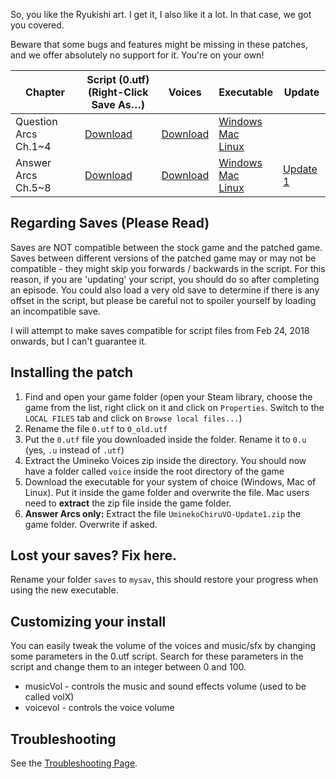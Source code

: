 So, you like the Ryukishi art. I get it, I also like it a lot. In that case, we got you covered.

Beware that some bugs and features might be missing in these patches, and we offer absolutely no support for it. You're on your own!

<table>
<thead>
<tr class="header">
<th>Chapter</th>
<th>Script (0.utf)<br>(Right-Click Save As…)</th>
<th>Voices</th>
<th>Executable</th>
<th>Update</th>
</tr>
</thead>
<tbody>
<tr class="odd">
<td>Question Arcs Ch.1~4</td>
<td><a href="https://github.com/07th-mod/umineko-question/raw/voice_only/InDevelopment/ManualUpdates/0.utf">Download</a></td>
<td><a href="https://07th-mod.com/Beato/Umineko-Voices.7z">Download</a></td>
<td><a href="https://07th-mod.com/Beato-voice/Umineko1to4.exe">Windows</a> <br> <a href="https://07th-mod.com/Beato-voice/Umineko1to4.app.zip">Mac</a> <br> <a href="https://07th-mod.com/Beato-voice/Umineko1to4">Linux</a></td>
<td></td>
</tr>
<tr class="even">
<td>Answer Arcs Ch.5~8</td>
<td><a href="https://github.com/07th-mod/umineko-answer/raw/master/voices-only/0.utf">Download</a></td>
<td><a href="https://07th-mod.com/Bern/UminekoChiru-Voices.7z">Download</a></td>
<td><a href="https://07th-mod.com/Bern-voice/Umineko5to8.exe">Windows</a> <br> <a href="https://07th-mod.com/Bern-voice/Umineko5to8.app.zip">Mac</a> <br> <a href="https://07th-mod.com/Bern-voice/Umineko5to8">Linux</a></td>
<td><a href="https://07th-mod.com/Bern/UminekoChiruVO-Update1.zip">Update 1</a></td>
</tr>
</tbody>
</table>

## Regarding Saves (Please Read)

Saves are NOT compatible between the stock game and the patched game. Saves between different versions of the patched game may or may not be compatible - they might skip you forwards / backwards in the script. For this reason, if you are 'updating' your script, you should do so after completing an episode. You could also load a very old save to determine if there is any offset in the script, but please be careful not to spoiler yourself by loading an incompatible save. 

I will attempt to make saves compatible for script files from Feb 24, 2018 onwards, but I can't guarantee it.

## Installing the patch

1. Find and open your game folder (open your Steam library, choose the game from the list, right click on it and click on ``Properties``. Switch to the ``LOCAL FILES`` tab and click on ``Browse local files...``)
2. Rename the file ``0.utf`` to ``0_old.utf``
3. Put the ``0.utf`` file you downloaded inside the folder. Rename it to ``0.u`` (yes, ``.u`` instead of ``.utf``)
4. Extract the Umineko Voices zip inside the directory. You should now have a folder called ``voice`` inside the root directory of the game
5. Download the executable for your system of choice (Windows, Mac of Linux). Put it inside the game folder and overwrite the file. Mac users need to **extract** the zip file inside the game folder.
6. **Answer Arcs only:** Extract the file ``UminekoChiruVO-Update1.zip`` the game folder. Overwrite if asked.

## Lost your saves? Fix here.

Rename your folder ``saves`` to ``mysav``, this should restore your progress when using the new executable.

## Customizing your install

You can easily tweak the volume of the voices and music/sfx by changing some parameters in the 0.utf script.  Search for these parameters in the script and change them to an integer between 0 and 100.
* musicVol - controls the music and sound effects volume (used to be called volX)
* voicevol - controls the voice volume

## Troubleshooting

See the [Troubleshooting Page](https://07th-mod.com/wiki/Umineko/Umineko-Part-0-TroubleShooting-and-FAQ).
